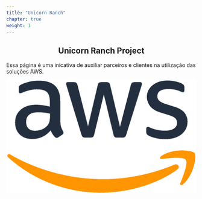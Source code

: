 ```yaml
---
title: "Unicorn Ranch"
chapter: true
weight: 1
---
```


<div style="text-align: center"><h2>Unicorn Ranch Project</h2></div>


Essa página é uma inicativa de auxiliar parceiros e clientes na utilização das soluções AWS. 

![AWS](/images/aws.gif)
